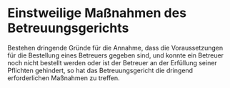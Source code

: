 # Einstweilige Maßnahmen des Betreuungsgerichts

Bestehen dringende Gründe für die Annahme, dass die Voraussetzungen für die Bestellung eines Betreuers gegeben sind, und konnte ein Betreuer noch nicht bestellt werden oder ist der Betreuer an der Erfüllung seiner Pflichten gehindert, so hat das Betreuungsgericht die dringend erforderlichen Maßnahmen zu treffen. 

